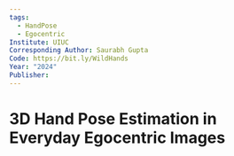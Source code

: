 ```yaml
---
tags:
  - HandPose
  - Egocentric
Institute: UIUC
Corresponding Author: Saurabh Gupta
Code: https://bit.ly/WildHands
Year: "2024"
Publisher:
---
```

# 3D Hand Pose Estimation in Everyday Egocentric Images